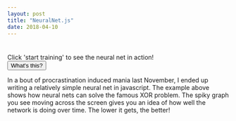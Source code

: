 ```yaml
---
layout: post
title: "NeuralNet.js"
date: 2018-04-10
---
```

<script src="../../../../js/libraries/p5.js" type="text/javascript"></script>
<script src="../../../../js/libraries/p5.dom.js" type="text/javascript"></script>
<script src="../../../../js/nn_explanation_xor.js"></script>
<script src="../../../../js/neural_net.js"></script>
<script src="https://d3js.org/d3.v4.min.js"></script>
<script src="https://d3js.org/d3-scale-chromatic.v1.min.js"></script>
<div id="backprop-example" style="display: flex;justify-content: center;"></div>
<div id="options" style="display: flex;justify-content: center;margin-top: 10px;">
	<div id="train-button"></div>
	<div id="reset-button"></div>
	<div id="add-neuron-button"></div>
	<div id="remove-neuron-button"></div>
</div>

Click 'start training' to see the neural net in action!
<br>
<button class="accordion">What's this?</button>
<div class="panel">
<p>
In a bout of procrastination induced mania last November, I ended up writing a relatively simple neural net in javascript. The example above shows how neural nets can solve the famous XOR problem. The spiky graph you see moving across the screen gives you an idea of how well the network is doing over time. The lower it gets, the better!
</p>
</div>